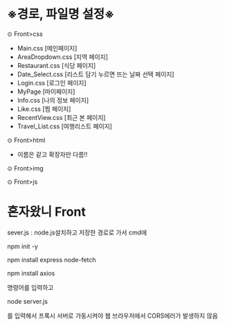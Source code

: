 # ※경로, 파일명 설정※

⊙ Front>css
  - Main.css [메인페이지]
  - AreaDropdown.css [지역 페이지]
  - Restaurant.css [식당 페이지]
  - Date_Select.css [리스트 담기 누르면 뜨는 날짜 선택 페이지]
  - Login.css [로그인 페이지]
  - MyPage [마이페이지]
  - Info.css [나의 정보 페이지]
  - Like.css [찜 페이지]
  - RecentView.css [최근 본 페이지]
  - Travel_List.css [여행리스트 페이지]

⊙ Front>html
  - 이름은 같고 확장자만 다름!!
  
⊙ Front>img

⊙ Front>js


# 혼자왔니 Front

sever.js : node.js설치하고 저장한 경로로 가서 cmd에 

npm init -y

npm install express node-fetch

npm install axios

명령어를 입력하고

node server.js

를 입력해서 프록시 서버로 가동시켜야 웹 브라우저에서 CORS에러가 발생하지 않음
